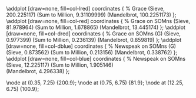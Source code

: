 \addplot [draw=none, fill=col-lred] coordinates { % Grace
  (Sieve,           200.225117)
  (Sum to Million,  9.31109999)
  (Mandelbrot,      100.2251173) };
\addplot [draw=none, fill=col-red] coordinates { % Grace on SOMns
  (Sieve,           81.978964)
  (Sum to Million,   1.678865)
  (Mandelbrot,      13.445174) };
\addplot [draw=none, fill=col-dred] coordinates {  % Grace on SOMns (G)
  (Sieve,            0.977399)
  (Sum to Million,   0.236139)
  (Mandelbrot,       0.859819) };
\addplot [draw=none, fill=col-dblue] coordinates { % Newspeak on SOMns (G)
  (Sieve,            0.873562)
  (Sum to Million,   0.213156)
  (Mandelbrot,       0.338762) };
\addplot [draw=none, fill=col-blue] coordinates {  % Newspeak on SOMns
  (Sieve,           12.225117)
  (Sum to Million,   1.905146)   
  (Mandelbrot,       4.296338) };


\node at (0.35, 7.25) {200.9};
\node at (0.75, 6.75) {81.9};
\node at (12.25, 6.75) {100.9};